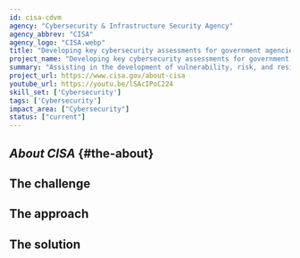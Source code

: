 ```yaml
---
id: cisa-cdvm
agency: "Cybersecurity & Infrastructure Security Agency"
agency_abbrev: "CISA"
agency_logo: "CISA.webp"
title: "Developing key cybersecurity assessments for government agencies"
project_name: "Developing key cybersecurity assessments for government agencies"
summary: "Assisting in the development of vulnerability, risk, and resilience assessments and supporting government entities with technical expertise and assistance in implementing the President’s cybersecurity executive order and related guidance memos at the Cybersecurity and Infrastructure Security Agency."
project_url: https://www.cisa.gov/about-cisa
youtube_url: https://youtu.be/lSAcIPoC224
skill_set: ['Cybersecurity']
tags: ['Cybersecurity']
impact_area: ["Cybersecurity"]
status: ["current"]
---
```

## *About CISA* {#the-about}

## The challenge

## The approach

## The solution 
